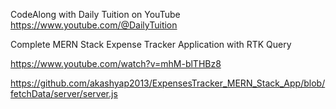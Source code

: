 CodeAlong with Daily Tuition on YouTube
https://www.youtube.com/@DailyTuition

Complete MERN Stack Expense Tracker Application with RTK Query

https://www.youtube.com/watch?v=mhM-blTHBz8

https://github.com/akashyap2013/ExpensesTracker_MERN_Stack_App/blob/fetchData/server/server.js


